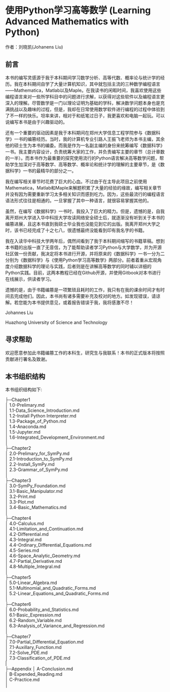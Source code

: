 <!--
 * @Author: Johannes Liu
 * @LastEditors: Johannes Liu
 * @email: iexkliu@gmail.com
 * @github: https://github.com/johannesliu
 * @Date: 2021-08-08 01:48:57
 * @LastEditTime: 2022-11-10 01:20:30
 * @motto: Still water run deep
 * @Description: Modify here please
 * @FilePath: \Learning_Advanced_Mathematics_with_Python\README.md
-->

# 使用Python学习高等数学 (Learning Advanced Mathematics with Python)

作者：刘晓凯(Johanens Liu)

## 前言

本书的编写灵感源于我于本科期间学习数学分析、高等代数、概率论与统计学的经历。我在本科期间自学了大量计算机知识，其中就包括主流的三种数学编程语言——Mathematica，Matlab以及Maple。在我读书的闲暇时间，我喜欢使用这些编程语言来对一些所学科目中的问题进行求解，以获得对这些软件以及编程语言更深入的理解。尽管数学是一门以理论证明为基础的学科，解决数学问题本身也是充满挑战以及趣味的过程，但是，我却在日常使用数学软件进行编程的过程中体验到了不一样的快乐。坦率来讲，相对于和纸笔过日子，我更喜欢和电脑一起玩。可以说编写本书是由于兴趣驱动的。

还有一个重要的驱动因素是我于本科期间在郑州大学信息工程学院参与《数据科学》一书的编篡经历。当时，我的计算机专业引路人王振飞老师为本书主编，其余他的硕士生为本书的编委。而我是作为一名副主编的身份来统筹编写《数据科学》一书。我主要内容设计，负责统筹大家的工作，并负责编写主要的章节（总计章数的一半）。而本书作为最重要的探究使用流行的Python语言解决高等数学问题，帮助学生加深对于高等数学、高等数学、概率论和统计学的理解的主要章节，是《数据科学》一书的最精华的部分之一。

我在编写相关章节时花费了巨大的心血。不过由于在主导此项目之前使用Mathematica，Matlab和Maple来解题积累了大量的经验的缘故，编写相关章节并没有因为需要重新学习太多相关知识而感到吃力。因为，这些最流行的编程语言语法形式往往是相通的。一旦掌握了其中一种语言，就很容易掌握其他的。

虽然，在编写《数据科学》一书时，我投入了巨大的精力。但是，遗憾的是，自我离开郑州大学进入华中科技大学攻读网络安全硕士后，就逐渐没有听到关于本书的编篡进展，且这本书直到我硕士毕业我也没能见到它的出版。我离开郑州大学之时，该书已经完成了十之七八，很遗憾最终没能看到印有我名字的书籍。

我在入读华中科技大学两年后，偶然间看到了我于本科期间缩写的书籍草稿。想到本书籍的出版一直了无音信，为了能帮助读者学习Python与大学数学，并为开源社区做一份贡献，我决定将本书进行开源，并将原来的《数据科学》一书一分为二分别为《数据科学》与《使用Python学习高等数学》两部分。前者着重从宏观角度介绍数据科学的理论与实践，后者则是在讲解高等数学的同时辅以详细的Python实践。目前，这两本教程已经在Github开源，并使用Gitbook对本书进行在线展示，供读者学习。

遗憾的是，由于书籍编篡是一项繁琐且耗时的工作，我只有在我的课余时间才有时间去完成他们。因此，本书尚有诸多需要补充及校对的地方。如发现错误，请谅解。若您能为本书提供意见，或着报告错误于我，我将感激不尽！

Johannes Liu

Huazhong University of Science and Technology

## 寻求帮助

欢迎愿意参加此书籍编篡工作的本科生，研究生与我联系！本书的正式版本将按照贡献进行署名及致谢。

## 本书组织结构

本书组织结构如下:

├─Chapter1  
│      1.0-Prelimary.md  
│      1.1-Data_Science_Introduction.md  
│      1.2-Install Python Interpreter.md  
│      1.3-Package_of_Python.md  
│      1.4-Anaconda.md  
│      1.5-Jupyter.md  
│      1.6-Integrated_Development_Environment.md  
│        
├─Chapter2  
│      2.0-Prelimary_for_SymPy.md  
│      2.1-Introduction_to_SymPy.md  
│      2.2-Install_SymPy.md  
│      2.3-Grammar_of_SymPy.md  
│      
├─Chapter3  
│      3.0-SymPy_Foundation.md  
│      3.1-Basic_Manipulator.md  
│      3.2-Print.md  
│      3.3-Plot.md  
│      3.4-Basic_Mathematics.md  
│      
├─Chapter4  
│      4.0-Calculus.md  
│      4.1-Limitation_and_Continuation.md  
│      4.2-Differential.md  
│      4.3-Integral.md  
│      4.4-Ordinary_Differential_Equations.md  
│      4.5-Series.md  
│      4.6-Space_Analytic_Geometry.md  
│      4.7-Partial_Derivative.md  
│      4.8-Multiple_Integral.md  
│      
├─Chapter5  
│      5.0-Linear_Algebra.md  
│      5.1-Multinomial_and_Quadratic_Forms.md  
│      5.2-Linear_Equations_and_Quadratic_Forms.md  
│      
├─Chapter6  
│      6.0-Probability_and_Statistics.md  
│      6.1-Basic_Expression.md  
│      6.2-Random_Variable.md  
│      6.3-Analysis_of_Variance_and_Regression.md  
│      
├─Chapter7  
│      7.0-Partial_Differential_Equation.md  
│      7.1-Auxillary_Function.md  
│      7.2-Solve_PDE.md  
│      7.3-Classification_of_PDE.md  
|         
├─Appendix
│      A-Conclusion.md  
│      B-Expended_Reading.md  
│      C-Practice.md  
│      
